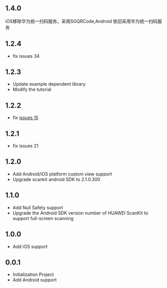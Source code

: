 ## 1.4.0
iOS移除华为统一扫码服务，采用SGQRCode,Android 依旧采用华为统一扫码服务

## 1.2.4
- fix issues 34

## 1.2.3
- Update example dependent library
- Modify the tutorial

## 1.2.2
- fix [issues 15](https://github.com/arcticfox1919/flutter-scankit/issues/15)

## 1.2.1
- fix issues 21

## 1.2.0
* Add Android/iOS platform custom view support
* Upgrade scankit android SDK to 2.1.0.300


## 1.1.0
* Add Null Safety support
* Upgrade the Android SDK version number of HUAWEI ScanKit to support full-screen scanning


## 1.0.0
* Add iOS support

## 0.0.1

* Initialization Project
* Add Android support


